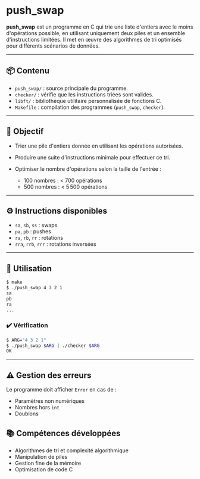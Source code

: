 # push\_swap

**push\_swap** est un programme en C qui trie une liste d'entiers avec le moins d'opérations possible, en utilisant uniquement deux piles et un ensemble d'instructions limitées. Il met en œuvre des algorithmes de tri optimisés pour différents scénarios de données.

---

## 📦 Contenu

* `push_swap/` : source principale du programme.
* `checker/` : vérifie que les instructions triées sont valides.
* `libft/` : bibliothèque utilitaire personnalisée de fonctions C.
* `Makefile` : compilation des programmes (`push_swap`, `checker`).

---

## 🧠 Objectif

* Trier une pile d'entiers donnée en utilisant les opérations autorisées.
* Produire une suite d'instructions minimale pour effectuer ce tri.
* Optimiser le nombre d'opérations selon la taille de l'entrée :

  * 100 nombres : < 700 opérations
  * 500 nombres : < 5 500 opérations

---

## ⚙️ Instructions disponibles

* `sa`, `sb`, `ss` : swaps
* `pa`, `pb` : pushes
* `ra`, `rb`, `rr` : rotations
* `rra`, `rrb`, `rrr` : rotations inversées

---

## 🚀 Utilisation

```bash
$ make
$ ./push_swap 4 3 2 1
sa
pb
ra
...
```

### ✔️ Vérification

```bash
$ ARG="4 3 2 1"
$ ./push_swap $ARG | ./checker $ARG
OK
```

---

## ⚠️ Gestion des erreurs

Le programme doit afficher `Error` en cas de :

* Paramètres non numériques
* Nombres hors `int`
* Doublons

## 📚 Compétences développées

* Algorithmes de tri et complexité algorithmique
* Manipulation de piles
* Gestion fine de la mémoire
* Optimisation de code C
